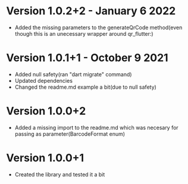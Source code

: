 # Version 1.0.2+2 - January 6 2022

* Added the missing parameters to the generateQrCode method(even though this is an unecessary wrapper around qr_flutter:)

# Version 1.0.1+1 - October 9 2021

* Added null safety(ran "dart migrate" command)
* Updated dependencies
* Changed the readme.md example a bit(due to null safety)

# Version 1.0.0+2

* Added a missing import to the readme.md which was necesary for passing as parameter(BarcodeFormat enum)

# Version 1.0.0+1

* Created the library and tested it a bit